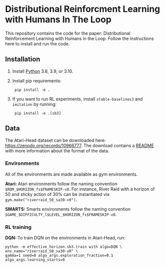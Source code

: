 # Distributional Reinforcment Learning with Humans In The Loop 

This repository contains the code for the paper: Distributional Reinforcement Learning with Humans in the Loop. Follow the instructions here to install and run the code. 


## Installation

1. Install [Python](https://www.python.org/) 3.8, 3.9, or 3.10. 


2. Install pip requirements:

        pip install -e .

5. If you want to run RL experiments, install `stable-baselines3` and `imitation` by running:

        pip install -e .[sb3]


## Data

The Atari-Head dataset can be downloaded here: https://zenodo.org/records/10966777. The download contains a [README](./data/bridge_dataset/README.md) with more information about the format of the data.

### Environments

All of the environments are made available as gym environments.

**Atari:** Atari environments follow the naming convention `$ROM_$HORIZON_fs$FRAMESKIP-v0`. For instance, River Raid with a horizon of 50 and sticky action of 30\% can be instantiated via `gym.make("riverraid_50_sa30-v0")`.

**SMARTS:** Smarts environments follow the naming convention `$GAME_$DIFFICULTY_l$LEVEL_$HORIZON_fs$FRAMESKIP-v0`. 



### RL training


**DQN:** To train DQN on the environments in Atari-Head, run:

    python -m effective_horizon.sb3.train with algo=DQN \
    env_name="riverraid_50_sa30-v0" \
    gamma=1 seed=0 algo_args.exploration_fraction=0.1 algo_args.learning_starts=0

